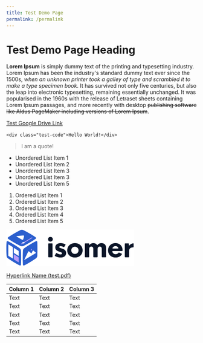 ```yaml
---
title: Test Demo Page
permalink: /permalink
---
```

# Test Demo Page Heading
**Lorem Ipsum** is simply dummy text of the printing and typesetting industry. Lorem Ipsum has been the industry's standard dummy text ever since the 1500s, *when an unknown printer took a galley of type and scrambled it to make a type specimen book*. It has survived not only five centuries, but also the leap into electronic typesetting, remaining essentially unchanged. It was popularised in the 1960s with the release of Letraset sheets containing Lorem Ipsum passages, and more recently with desktop ~~publishing software like Aldus PageMaker including versions of Lorem Ipsum~~.

[Test Google Drive Link](https://drive.google.com/drive/folders/1fwfKof8X6QeJdlEDj-T3-gbx2H7AuhcZ)

```
<div class="test-code">Hello World!</div>
```

> I am a quote!

* Unordered List Item 1
* Unordered List Item 2
* Unordered List Item 3
* Unordered List Item 3
* Unordered List Item 5

1. Ordered List Item 1
2. Ordered List Item 2
3. Ordered List Item 3
4. Ordered List Item 4
5. Ordered List Item 5

![Alt text for image on Isomer site](/images/isomer-logo.svg)

[Hyperlink Name (test.pdf)](/files/test.pdf)

| Column 1 | Column 2 | Column 3 |
| -------- | -------- | -------- |
| Text     | Text     | Text     |
| Text     | Text     | Text     |
| Text     | Text     | Text     |
| Text     | Text     | Text     |
| Text     | Text     | Text     |